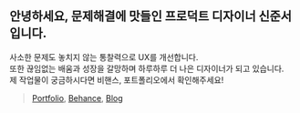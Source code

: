 ## 안녕하세요, 문제해결에 맛들인 프로덕트 디자이너 신준서입니다.
사소한 문제도 놓치지 않는 통찰력으로 UX를 개선합니다.<br>
또한 끊임없는 배움과 성장을 갈망하며 하루하루 더 나은 디자이너가 되고 있습니다.<br>
제 작업물이 궁금하시다면 비핸스, 포트폴리오에서 확인해주세요!
> [Portfolio](https://baeian.notion.site/baeian/ShinJoonseo-Portfolio-6d05953968ca4acf9092cf70536dc4ec), [Behance](https://www.behance.net/66c34071), [Blog](https://velog.io/@baeian)


<!--
<div>
  <a href="https://youtu.be/y02I-vz-kBs?t=738">
    <img src="https://github.com/qodldks/qodldks/blob/master/yearning.jpg?raw=true" width="400px"/>
  </a>
  <a href="https://youtu.be/y02I-vz-kBs?t=754">
    <img src="https://github.com/qodldks/qodldks/blob/master/last%20vlog.jpg?raw=true" width="400px"/>
  </a>
  <a href="https://youtu.be/y02I-vz-kBs?t=882">
    <img src="https://github.com/qodldks/qodldks/blob/master/%EC%B0%8C%EB%8B%88%EA%BE%B8.jpg?raw=true" width="400px"/>
  </a>
  <a href="https://youtu.be/y02I-vz-kBs?t=990">
    <img src="https://github.com/qodldks/qodldks/blob/master/love.jpg?raw=true" width="400px"/>
  </a>
</div>
-->


